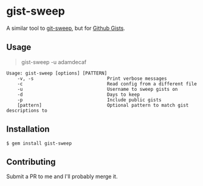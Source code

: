 # gist-sweep

A similar tool to [git-sweep](http://lab.arc90.com/2012/04/03/git-sweep/), but for [Github Gists](http://gist.github.com).

## Usage

> gist-sweep -u adamdecaf

```
Usage: gist-sweep [options] [PATTERN]
    -v, -s                           Print verbose messages
    -c                               Read config from a different file
    -u                               Username to sweep gists on
    -d                               Days to keep
    -p                               Include public gists
    [pattern]                        Optional pattern to match gist descriptions to
```

## Installation

    $ gem install gist-sweep


## Contributing

Submit a PR to me and I'll probably merge it.

